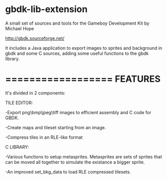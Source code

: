 gbdk-lib-extension
==================

A small set of sources and tools for the Gameboy Development Kit by Michael Hope

http://gbdk.sourceforge.net/


It includes a Java application to export images to sprites and background in gbdk and some C sources, adding some useful functions to the gbdk library.


==================
FEATURES
==================

It's divided in 2 components:

TILE EDITOR:

-Export png\bmp\jpeg\tiff images to efficient assembly and C code for GBDK.

-Create maps and tileset starting from an image.

-Compress tiles in an RLE-like format


C LIBRARY:

-Various functions to setup metasprites. Metasprites are sets of sprites that can be moved all together to simulate the existance a bigger sprite.

-An improved set_bkg_data to load RLE compressed tilesets.

